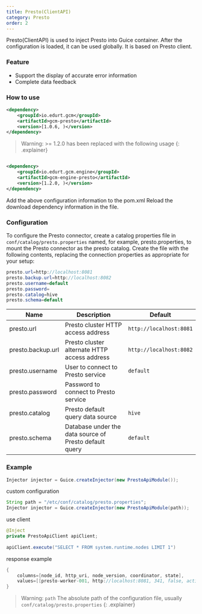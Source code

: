 ```yaml
---
title: Presto(ClientAPI)
category: Presto
order: 2
---
```


Presto(ClientAPI) is used to inject Presto into Guice container. After the configuration is loaded, it can be used globally. It is based on Presto client.

### Feature

- Support the display of accurate error information
- Complete data feedback

### How to use

```xml
<dependency>
    <groupId>io.edurt.gcm</groupId>
    <artifactId>gcm-presto</artifactId>
    <version>[1.0.6, )</version>
</dependency>
```

> Warning:  >= 1.2.0 has been replaced with the following usage
{: .explainer}

```xml

<dependency>
    <groupId>io.edurt.gcm.engine</groupId>
    <artifactId>gcm-engine-presto</artifactId>
    <version>[1.2.0, )</version>
</dependency>
```

Add the above configuration information to the pom.xml Reload the download dependency information in the file.

### Configuration

To configure the Presto connector, create a catalog properties file in `conf/catalog/presto.properties` named, for example, presto.properties, to mount the Presto
connector as the presto catalog. Create the file with the following contents, replacing the connection properties as appropriate for your setup:

```java 
presto.url=http://localhost:8081
presto.backup.url=http://localhost:8082
presto.username=default
presto.password=
presto.catalog=hive
presto.schema=default
```

|Name|Description|Default|
|---|---|---|
|presto.url|Presto cluster HTTP access address|`http://localhost:8081`|
|presto.backup.url|Presto cluster alternate HTTP access address|`http://localhost:8082`|
|presto.username|User to connect to Presto service|`default`|
|presto.password|Password to connect to Presto service|` `|
|presto.catalog|Presto default query data source|`hive`|
|presto.schema|Database under the data source of Presto default query|`default`|

### Example

```java 
Injector injector = Guice.createInjector(new PrestoApiModule());
```

custom configuration

```java 
String path = "/etc/conf/catalog/presto.properties";
Injector injector = Guice.createInjector(new PrestoApiModule(path));
```

use client

```java 
@Inject
private PrestoApiClient apiClient;
    
apiClient.execute("SELECT * FROM system.runtime.nodes LIMIT 1")
```

response example

```java 
{
    columns=[node_id, http_uri, node_version, coordinator, state], 
    values=[[presto-worker-001, http://localhost:8081, 341, false, active]], startTime=1611936568724, endTime=1611936568788, taskId=20210129_160928_25055_khehp, elapsedTime=64
}
```

> Warning: `path` The absolute path of the configuration file, usually `conf/catalog/presto.properties`
{: .explainer}
